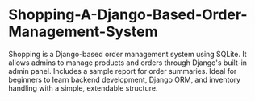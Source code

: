 # Shopping-A-Django-Based-Order-Management-System
Shopping is a Django-based order management system using SQLite. It allows admins to manage products and orders through Django's built-in admin panel. Includes a sample report for order summaries. Ideal for beginners to learn backend development, Django ORM, and inventory handling with a simple, extendable structure.
